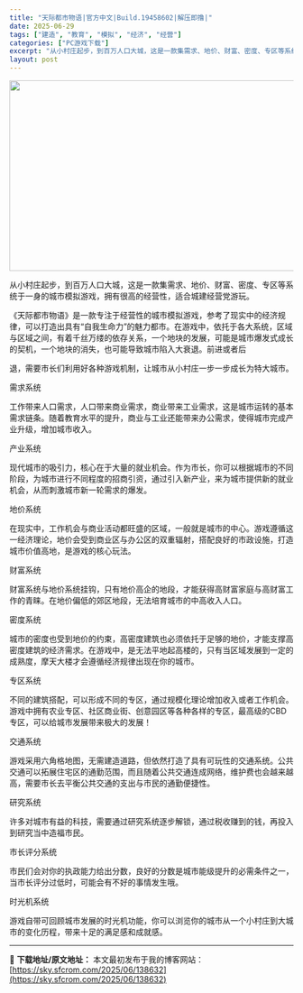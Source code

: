 ```yaml
---
title: "天际都市物语|官方中文|Build.19458602|解压即撸|"
date: 2025-06-29
tags: ["建造", "教育", "模拟", "经济", "经营"]
categories: ["PC游戏下载"]
excerpt: "从小村庄起步，到百万人口大城，这是一款集需求、地价、财富、密度、专区等系统于一身的城市模拟游戏，拥有很高的经营性，适合城建经营党游玩。 《天际都市物语》是一款专注于经营性的城市模拟游戏，参考了现实中的经济规律，可以打造出具有“自我生命力”的魅力都市。在游戏中，依托于各大系统，区域与区域之间，有着千丝&hellip;"
layout: post
---
```


<img class="aligncenter size-full wp-image-138633" src="https://sky.sfcrom.com/wp-content/uploads/2025/06/202506290258162.webp" alt="" width="600" height="338" />

从小村庄起步，到百万人口大城，这是一款集需求、地价、财富、密度、专区等系统于一身的城市模拟游戏，拥有很高的经营性，适合城建经营党游玩。

《天际都市物语》是一款专注于经营性的城市模拟游戏，参考了现实中的经济规律，可以打造出具有“自我生命力”的魅力都市。在游戏中，依托于各大系统，区域与区域之间，有着千丝万缕的依存关系，一个地块的发展，可能是城市爆发式成长的契机，一个地块的消失，也可能导致城市陷入大衰退。前进或者后

退，需要市长们利用好各种游戏机制，让城市从小村庄一步一步成长为特大城市。

需求系统

工作带来人口需求，人口带来商业需求，商业带来工业需求，这是城市运转的基本需求链条。随着教育水平的提升，商业与工业还能带来办公需求，使得城市完成产业升级，增加城市收入。

产业系统

现代城市的吸引力，核心在于大量的就业机会。作为市长，你可以根据城市的不同阶段，为城市进行不同程度的招商引资，通过引入新产业，来为城市提供新的就业机会，从而刺激城市新一轮需求的爆发。

地价系统

在现实中，工作机会与商业活动都旺盛的区域，一般就是城市的中心。游戏遵循这一经济理论，地价会受到商业区与办公区的双重辐射，搭配良好的市政设施，打造城市价值高地，是游戏的核心玩法。

财富系统

财富系统与地价系统挂钩，只有地价高企的地段，才能获得高财富家庭与高财富工作的青睐。在地价偏低的郊区地段，无法培育城市的中高收入人口。

密度系统

城市的密度也受到地价的约束，高密度建筑也必须依托于足够的地价，才能支撑高密度建筑的经济需求。在游戏中，是无法平地起高楼的，只有当区域发展到一定的成熟度，摩天大楼才会遵循经济规律出现在你的城市。

专区系统

不同的建筑搭配，可以形成不同的专区，通过规模化理论增加收入或者工作机会。游戏中拥有农业专区、社区商业街、创意园区等各种各样的专区，最高级的CBD专区，可以给城市发展带来极大的发展！

交通系统

游戏采用六角格地图，无需建造道路，但依然打造了具有可玩性的交通系统。公共交通可以拓展住宅区的通勤范围，而且随着公共交通连成网络，维护费也会越来越高，需要市长去平衡公共交通的支出与市民的通勤便捷性。

研究系统

许多对城市有益的科技，需要通过研究系统逐步解锁，通过税收赚到的钱，再投入到研究当中造福市民。

市长评分系统

市民们会对你的执政能力给出分数，良好的分数是城市能级提升的必需条件之一，当市长评分过低时，可能会有不好的事情发生哦。

时光机系统

游戏自带可回顾城市发展的时光机功能，你可以浏览你的城市从一个小村庄到大城市的变化历程，带来十足的满足感和成就感。

---
📖 **下载地址/原文地址：** 本文最初发布于我的博客网站：[https://sky.sfcrom.com/2025/06/138632](https://sky.sfcrom.com/2025/06/138632)
